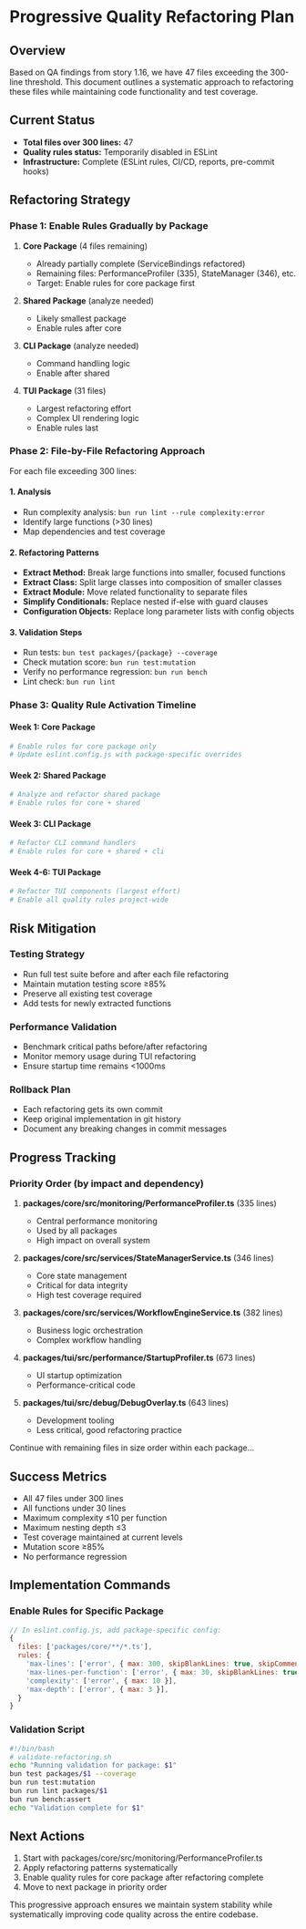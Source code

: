# Progressive Quality Refactoring Plan

## Overview

Based on QA findings from story 1.16, we have 47 files exceeding the 300-line threshold. This document outlines a systematic approach to refactoring these files while maintaining code functionality and test coverage.

## Current Status

- **Total files over 300 lines:** 47
- **Quality rules status:** Temporarily disabled in ESLint
- **Infrastructure:** Complete (ESLint rules, CI/CD, reports, pre-commit hooks)

## Refactoring Strategy

### Phase 1: Enable Rules Gradually by Package

1. **Core Package** (4 files remaining)
   - Already partially complete (ServiceBindings refactored)
   - Remaining files: PerformanceProfiler (335), StateManager (346), etc.
   - Target: Enable rules for core package first

2. **Shared Package** (analyze needed)
   - Likely smallest package
   - Enable rules after core

3. **CLI Package** (analyze needed)
   - Command handling logic
   - Enable after shared

4. **TUI Package** (31 files)
   - Largest refactoring effort
   - Complex UI rendering logic
   - Enable rules last

### Phase 2: File-by-File Refactoring Approach

For each file exceeding 300 lines:

#### 1. Analysis
- Run complexity analysis: `bun run lint --rule complexity:error`
- Identify large functions (>30 lines)
- Map dependencies and test coverage

#### 2. Refactoring Patterns
- **Extract Method:** Break large functions into smaller, focused functions
- **Extract Class:** Split large classes into composition of smaller classes
- **Extract Module:** Move related functionality to separate files
- **Simplify Conditionals:** Replace nested if-else with guard clauses
- **Configuration Objects:** Replace long parameter lists with config objects

#### 3. Validation Steps
- Run tests: `bun test packages/{package} --coverage`
- Check mutation score: `bun run test:mutation`
- Verify no performance regression: `bun run bench`
- Lint check: `bun run lint`

### Phase 3: Quality Rule Activation Timeline

#### Week 1: Core Package
```bash
# Enable rules for core package only
# Update eslint.config.js with package-specific overrides
```

#### Week 2: Shared Package
```bash
# Analyze and refactor shared package
# Enable rules for core + shared
```

#### Week 3: CLI Package
```bash
# Refactor CLI command handlers
# Enable rules for core + shared + cli
```

#### Week 4-6: TUI Package
```bash
# Refactor TUI components (largest effort)
# Enable all quality rules project-wide
```

## Risk Mitigation

### Testing Strategy
- Run full test suite before and after each file refactoring
- Maintain mutation testing score ≥85%
- Preserve all existing test coverage
- Add tests for newly extracted functions

### Performance Validation
- Benchmark critical paths before/after refactoring
- Monitor memory usage during TUI refactoring
- Ensure startup time remains <1000ms

### Rollback Plan
- Each refactoring gets its own commit
- Keep original implementation in git history
- Document any breaking changes in commit messages

## Progress Tracking

### Priority Order (by impact and dependency)

1. **packages/core/src/monitoring/PerformanceProfiler.ts** (335 lines)
   - Central performance monitoring
   - Used by all packages
   - High impact on overall system

2. **packages/core/src/services/StateManagerService.ts** (346 lines)
   - Core state management
   - Critical for data integrity
   - High test coverage required

3. **packages/core/src/services/WorkflowEngineService.ts** (382 lines)
   - Business logic orchestration
   - Complex workflow handling

4. **packages/tui/src/performance/StartupProfiler.ts** (673 lines)
   - UI startup optimization
   - Performance-critical code

5. **packages/tui/src/debug/DebugOverlay.ts** (643 lines)
   - Development tooling
   - Less critical, good refactoring practice

Continue with remaining files in size order within each package...

## Success Metrics

- All 47 files under 300 lines
- All functions under 30 lines
- Maximum complexity ≤10 per function
- Maximum nesting depth ≤3
- Test coverage maintained at current levels
- Mutation score ≥85%
- No performance regression

## Implementation Commands

### Enable Rules for Specific Package
```javascript
// In eslint.config.js, add package-specific config:
{
  files: ['packages/core/**/*.ts'],
  rules: {
    'max-lines': ['error', { max: 300, skipBlankLines: true, skipComments: true }],
    'max-lines-per-function': ['error', { max: 30, skipBlankLines: true, skipComments: true }],
    'complexity': ['error', { max: 10 }],
    'max-depth': ['error', { max: 3 }],
  }
}
```

### Validation Script
```bash
#!/bin/bash
# validate-refactoring.sh
echo "Running validation for package: $1"
bun test packages/$1 --coverage
bun run test:mutation
bun run lint packages/$1
bun run bench:assert
echo "Validation complete for $1"
```

## Next Actions

1. Start with packages/core/src/monitoring/PerformanceProfiler.ts
2. Apply refactoring patterns systematically
3. Enable quality rules for core package after refactoring complete
4. Move to next package in priority order

This progressive approach ensures we maintain system stability while systematically improving code quality across the entire codebase.